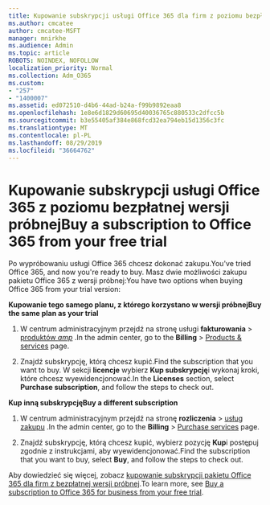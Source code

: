 ```yaml
---
title: Kupowanie subskrypcji usługi Office 365 dla firm z poziomu bezpłatnej wersji próbnej
ms.author: cmcatee
author: cmcatee-MSFT
manager: mnirkhe
ms.audience: Admin
ms.topic: article
ROBOTS: NOINDEX, NOFOLLOW
localization_priority: Normal
ms.collection: Adm_O365
ms.custom:
- "257"
- "1400007"
ms.assetid: ed072510-d4b6-44ad-b24a-f99b9892eaa8
ms.openlocfilehash: 1e8e6d1829d60695d40036765c880533c2dfcc5b
ms.sourcegitcommit: b3e55405af384e868fcd32ea794eb15d1356c3fc
ms.translationtype: MT
ms.contentlocale: pl-PL
ms.lasthandoff: 08/29/2019
ms.locfileid: "36664762"
---
```

# <a name="buy-a-subscription-to-office-365-from-your-free-trial"></a><span data-ttu-id="19b88-102">Kupowanie subskrypcji usługi Office 365 z poziomu bezpłatnej wersji próbnej</span><span class="sxs-lookup"><span data-stu-id="19b88-102">Buy a subscription to Office 365 from your free trial</span></span>

<span data-ttu-id="19b88-103">Po wypróbowaniu usługi Office 365 chcesz dokonać zakupu.</span><span class="sxs-lookup"><span data-stu-id="19b88-103">You've tried Office 365, and now you're ready to buy.</span></span> <span data-ttu-id="19b88-104">Masz dwie możliwości zakupu pakietu Office 365 z wersji próbnej:</span><span class="sxs-lookup"><span data-stu-id="19b88-104">You have two options when buying Office 365 from your trial version:</span></span>
  
 <span data-ttu-id="19b88-105">**Kupowanie tego samego planu, z którego korzystano w wersji próbnej**</span><span class="sxs-lookup"><span data-stu-id="19b88-105">**Buy the same plan as your trial**</span></span>
  
1. <span data-ttu-id="19b88-106">W centrum administracyjnym przejdź na stronę usługi **fakturowania** \> [produktów _amp_](https://go.microsoft.com/fwlink/p/?linkid=842054) .</span><span class="sxs-lookup"><span data-stu-id="19b88-106">In the admin center, go to the **Billing** \> [Products & services](https://go.microsoft.com/fwlink/p/?linkid=842054) page.</span></span>

2. <span data-ttu-id="19b88-107">Znajdź subskrypcję, którą chcesz kupić.</span><span class="sxs-lookup"><span data-stu-id="19b88-107">Find the subscription that you want to buy.</span></span> <span data-ttu-id="19b88-108">W sekcji **licencje** wybierz **Kup subskrypcję**i wykonaj kroki, które chcesz wyewidencjonować.</span><span class="sxs-lookup"><span data-stu-id="19b88-108">In the **Licenses** section, select **Purchase subscription**, and follow the steps to check out.</span></span>

<span data-ttu-id="19b88-109">**Kup inną subskrypcję**</span><span class="sxs-lookup"><span data-stu-id="19b88-109">**Buy a different subscription**</span></span>
  
1. <span data-ttu-id="19b88-110">W centrum administracyjnym przejdź na stronę **rozliczenia** \> [usług zakupu](https://go.microsoft.com/fwlink/p/?linkid=868433) .</span><span class="sxs-lookup"><span data-stu-id="19b88-110">In the admin center, go to the **Billing** \> [Purchase services](https://go.microsoft.com/fwlink/p/?linkid=868433) page.</span></span>

3. <span data-ttu-id="19b88-111">Znajdź subskrypcję, którą chcesz kupić, wybierz pozycję **Kup**i postępuj zgodnie z instrukcjami, aby wyewidencjonować.</span><span class="sxs-lookup"><span data-stu-id="19b88-111">Find the subscription that you want to buy, select **Buy**, and follow the steps to check out.</span></span>

<span data-ttu-id="19b88-112">Aby dowiedzieć się więcej, zobacz [kupowanie subskrypcji pakietu Office 365 dla firm z bezpłatnej wersji próbnej](https://docs.microsoft.com/office365/admin/subscriptions-and-billing/buy-a-subscription-from-your-free-trial).</span><span class="sxs-lookup"><span data-stu-id="19b88-112">To learn more, see [Buy a subscription to Office 365 for business from your free trial](https://docs.microsoft.com/office365/admin/subscriptions-and-billing/buy-a-subscription-from-your-free-trial).</span></span>